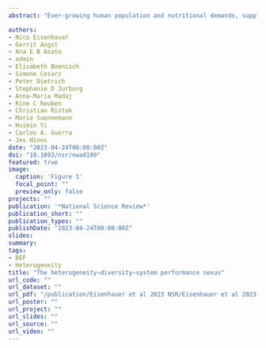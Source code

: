 ```yaml
---
abstract: "Ever-growing human population and nutritional demands, supply chain disruptions, and advancing climate change have led to the realization that changes in diversity and system performance are intimately linked. Moreover, diversity and system performance depend on heterogeneity. Mitigating changes in system performance and promoting sustainable living conditions requires transformative decisions. Here, we introduce the heterogeneity-diversity-system performance (HDP) nexus as the conceptual basis upon which to formulate transformative decisions. We suggest that managing the heterogeneity of systems will best allow diversity to provide multiple benefits to people. Based on ecological theory, we pose that the HDP nexus is broadly applicable across systems, disciplines, and sectors, and should thus be considered in future decision making as a way to have a more sustainable global future."

authors:
- Nico Eisenhauer 
- Gerrit Angst
- Ana E B Asato
- admin
- Elisabeth Boenisch
- Simone Cesarz
- Peter Dietrich
- Stephanie D Jurburg
- Anna-Maria Madaj
- Rine C Reuben
- Christian Ristok
- Marie Suennemann
- Huimin Yi
- Carlos A. Guerra
- Jes Hines
date: "2023-04-24T00:00:00Z"
doi: "10.1093/nsr/nwad109"
featured: true
image:
  caption: 'Figure 1'
  focal_point: ""
  preview_only: false
projects: ""
publication: '*National Science Review*'
publication_short: ""
publication_types: ""
publishDate: "2023-04-24T00:00:00Z"
slides: 
summary: 
tags:
- BEF
- Heterogeneity
title: "The heterogeneity–diversity–system performance nexus"
url_code: ""
url_dataset: ""
url_pdf: "/publication/Eisenhauer et al 2023 NSR/Eisenhauer et al 2023.pdf"
url_poster: ""
url_project: ""
url_slides: ""
url_source: ""
url_video: ""
---
```

